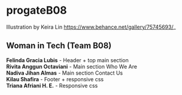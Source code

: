 # progateB08

Illustration by Keira Lin
https://www.behance.net/gallery/75745693/_

## Woman in Tech (Team B08)

<b>Felinda Gracia Lubis</b> - Header + top main section <br>
<b>Rivita Anggun Octaviani</b> - Main section Who We Are <br>
<b>Nadiva Jihan Almas</b> - Main section Contact Us <br>
<b>Kilau Shafira</b> - Footer + responsive css <br>
<b>Triana Afriani H. E.</b> - Responsive css <br>
